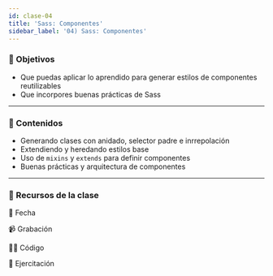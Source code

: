 ```yaml
---
id: clase-04
title: 'Sass: Componentes'
sidebar_label: '04) Sass: Componentes'
---
```


### 🏁 Objetivos

- Que puedas aplicar lo aprendido para generar estilos de componentes reutilizables
- Que incorpores buenas prácticas de Sass

---

### 📝 Contenidos

- Generando clases con anidado, selector padre e inrrepolación
- Extendiendo y heredando estilos base
- Uso de `mixins` y `extends` para definir componentes
- Buenas prácticas y arquitectura de componentes

---

### 🚀 Recursos de la clase

📆 Fecha

📹 Grabación

👩‍💻 Código

💪 Ejercitación
